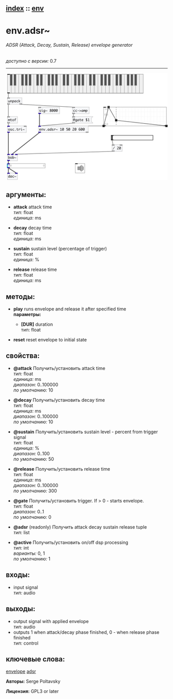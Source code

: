 [index](index.html) :: [env](category_env.html)
---

# env.adsr~

###### ADSR (Attack, Decay, Sustain, Release) envelope generator

*доступно с версии:* 0.7

---




[![example](../examples/img/env.adsr~.jpg)](../examples/pd/env.adsr~.pd)



## аргументы:

* **attack**
attack time<br>
_тип:_ float<br>
_единица:_ ms<br>

* **decay**
decay time<br>
_тип:_ float<br>
_единица:_ ms<br>

* **sustain**
sustain level (percentage of trigger)<br>
_тип:_ float<br>
_единица:_ %<br>

* **release**
release time<br>
_тип:_ float<br>
_единица:_ ms<br>



## методы:

* **play**
runs envelope and release it after specified time<br>
  __параметры:__
  - **[DUR]** duration<br>
    тип: float <br>

* **reset**
reset envelope to initial state<br>




## свойства:

* **@attack** 
Получить/установить attack time<br>
_тип:_ float<br>
_единица:_ ms<br>
_диапазон:_ 0..100000<br>
_по умолчанию:_ 10<br>

* **@decay** 
Получить/установить decay time<br>
_тип:_ float<br>
_единица:_ ms<br>
_диапазон:_ 0..100000<br>
_по умолчанию:_ 10<br>

* **@sustain** 
Получить/установить sustain level - percent from trigger signal<br>
_тип:_ float<br>
_единица:_ %<br>
_диапазон:_ 0..100<br>
_по умолчанию:_ 50<br>

* **@release** 
Получить/установить release time<br>
_тип:_ float<br>
_единица:_ ms<br>
_диапазон:_ 0..100000<br>
_по умолчанию:_ 300<br>

* **@gate** 
Получить/установить trigger. If &gt; 0 - starts envelope.<br>
_тип:_ float<br>
_диапазон:_ 0..1<br>
_по умолчанию:_ 0<br>

* **@adsr** (readonly)
Получить attack decay sustain release tuple<br>
_тип:_ list<br>

* **@active** 
Получить/установить on/off dsp processing<br>
_тип:_ int<br>
_варианты:_ 0, 1<br>
_по умолчанию:_ 1<br>



## входы:

* input signal<br>
_тип:_ audio



## выходы:

* output signal with applied envelope<br>
_тип:_ audio
* outputs 1 when attack/decay phase finished, 0 - when release phase finished<br>
_тип:_ control



## ключевые слова:

[envelope](keywords/envelope.html)
[adsr](keywords/adsr.html)






**Авторы:** Serge Poltavsky




**Лицензия:** GPL3 or later





